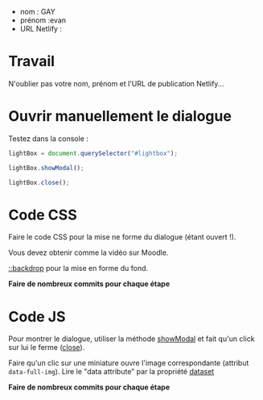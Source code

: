 - nom : GAY
- prénom :evan
- URL Netlify :

# Travail

N'oublier pas votre nom, prénom et l'URL de publication Netlify...

# Ouvrir manuellement le dialogue

Testez dans la console :

```js
lightBox = document.querySelector("#lightbox");

lightBox.showModal();

lightBox.close();
```

# Code CSS

Faire le code CSS pour la mise ne forme du dialogue (étant ouvert !).

Vous devez obtenir comme la vidéo sur Moodle.

[::backdrop](https://developer.mozilla.org/fr/docs/Web/CSS/::backdrop) pour la mise en forme du fond.

**Faire de nombreux commits pour chaque étape**

# Code JS

Pour montrer le dialogue, utiliser la méthode [showModal](https://developer.mozilla.org/en-US/docs/Web/API/HTMLDialogElement/showModal) et fait qu'un click sur lui le ferme ([close](https://developer.mozilla.org/en-US/docs/Web/API/HTMLDialogElement/close)).

Faire qu'un clic sur une miniature ouvre l'image correspondante (attribut `data-full-img`). Lire le "data attribute" par la propriété [dataset](https://developer.mozilla.org/fr/docs/Web/API/HTMLElement/dataset)

**Faire de nombreux commits pour chaque étape**
